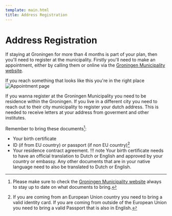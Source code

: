 ```yaml
---
template: main.html
title: Address Registration
---
```


<!--

Makrdown Syntax: https://www.markdownguide.org/basic-syntax

Edit things below this point.
Make sure to keep heading for each section and do not make big blocks of text.

-->

# Address Registration


If staying at Groningen for more than 4 months is part of your plan, then you'll need to register at the municipality. Firstly you'll need to make an appointment, either by calling them or online via the [Groningen Municipality website](https://gemeente.groningen.nl/student-registration-or-deregistration).


If you reach something that looks like this you're in the right place <img src="https://i.imgur.com/29Ooq1c.png" alt="Appointment page"/>

If you wanna register at the Groningen Municipality you need to be residence within the Groningen. If you live in a different city you need to reach out to their city municipality to register your dutch address. This is needed to receive letters at your address from goverment and other institutes.

Remember to bring these documents[^1]:

- Your birth certificate
- ID (if from EU country) or passport (if non EU country)[^2]
- Your residence contract agreement. 
!!! note
    Your birth certificate needs to have an official translation to Dutch or English and approved by your country or embassy. Any other documents that are in your native language need to also be translated to Dutch or English.

[^1]: Please make sure to check the [Groningen Municipality website](https://gemeente.groningen.nl/student-registration-or-deregistration) always to stay up to date on what documents to bring. 
[^2]: If you are coming from an European Union country you need to bring a valid identity card. If you are coming from outside of the European Union you need to bring a valid Passport that is also in English.
